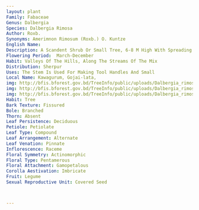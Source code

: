 ```yaml
---
layout: plant
Family: Fabaceae
Genus: Dalbergia
Species: Dalbergia Rimosa
Author: Roxb.
Synonyms: Amerimnon Rimosum (Roxb.) O. Kuntze
English Name: 
Description: A Scandent Shrub Or Small Tree, 6-8 M High With Spreading Branches. Leaves Imparipinnately Compound, Alternate, 11.5-25.0 Cm Long, Exstipulate, Rachis Glabrous To Puberulous, Leaflets 5-9, 5.5-11.0 Ã— 3-6 Cm, Alternate To Rarely Subopposite, Ovate To Obovate, Elliptic Or Rarely Oblong, Entire, Acute To Rounded, Often Mucronulate, Retuse To Emarginate At The Apex, Narrowed Towards The Base, Membranous, Glabrous Above, Pale And Puberulous Beneath, Lateral Veins More Than 10 Pairs, More Or Less Parallel, Puberulous To Glabrous. Inflorescence A Lax, Terminal Corymb, 13-21 Cm Long. Flowers Very Small, 3-4 Mm Long, Pedicellate, Bracts And Bracteoles Present, Bracteoles 2, Ovate-lanceolate, Puberulous, Persistent. Calyx Campanulate, 2.0-2.5 Mm Long, Puberulous, 5-teethed, Unequal, Teeth Oblong, Longer Than The Tube, The Lowermost One Longer Than The Others. Corolla White, Standard Petal 3-4 Mm Long, Ovate-orbicular, Emarginate, Shortly Clawed, Wing And Keel Petals Oblong, Clawed With A Callus Below. Stamens 9-10, Monadelphous, Staminal Sheath 2.5-3.0 Mm Long, Split Open Dorsally, Anthers Distinct, 3.0-3.5 Mm Long, Erect. Ovary Oblong, Shortly Stipitate, Glabrous To Minutely Puberulous, Styles Short, Stigmas Minute. Fruit A Pod, 5-12 Ã— 2-3 Cm, Oblong, Strap-shaped, Coriaceous, Glabrous, Thickened And Strongly Reticulated Against The Seeds, Indehiscent, 1-2 Seeded. Seeds 1.2-1.5 Ã— 0.8-1.0 Cm, Reniform, Brownish-black, Compressed.
Flowering Period:  March-December
Habit: Valleys Of The Hills, Along The Streams Of The Mix
Distribution: Sherpur
Uses: The Stem Is Used For Making Tool Handles And Small
Local Name: Kawagurum, Gojai-lata, 
img: http://bfis.bforest.gov.bd/TreeInfo/public/uploads/Dalbergia_rimosa4.jpg
img: http://bfis.bforest.gov.bd/TreeInfo/public/uploads/Dalbergia_rimosa2.jpg
img: http://bfis.bforest.gov.bd/TreeInfo/public/uploads/Dalbergia_rimosa1.jpg
Habit: Tree
Bark Texture: Fissured
Bole: Branched
Thorn: Absent
Leaf Persistence: Deciduous
Petiole: Petiolate
Leaf Type: Compound
Leaf Arrangement: Alternate
Leaf Venation: Pinnate
Inflorescence: Raceme
Floral Symmetry: Actinomorphic
Floral Type: Pentamerous
Floral Attachment: Gamopetalous
Corolla Aestivation: Imbricate
Fruit: Legume
Sexual Reproductive Unit: Covered Seed



---
```


